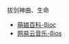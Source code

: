 拔剑神曲、生命
- [萌娘百科-βίος](https://zh.moegirl.org.cn/Bios)
- [网易云音乐-βios](https://music.163.com/#/song?id=30431362)

